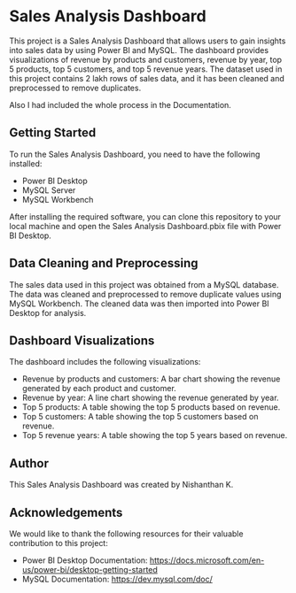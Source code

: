 # Sales Analysis Dashboard

This project is a Sales Analysis Dashboard that allows users to gain insights into sales data by using Power BI and MySQL. The dashboard provides visualizations of revenue by products and customers, revenue by year, top 5 products, top 5 customers, and top 5 revenue years. The dataset used in this project contains 2 lakh rows of sales data, and it has been cleaned and preprocessed to remove duplicates.

Also I had included the whole process in the Documentation.

## Getting Started

To run the Sales Analysis Dashboard, you need to have the following installed:

- Power BI Desktop
- MySQL Server
- MySQL Workbench

After installing the required software, you can clone this repository to your local machine and open the Sales Analysis Dashboard.pbix file with Power BI Desktop.

## Data Cleaning and Preprocessing

The sales data used in this project was obtained from a MySQL database. The data was cleaned and preprocessed to remove duplicate values using MySQL Workbench. The cleaned data was then imported into Power BI Desktop for analysis.

## Dashboard Visualizations

The dashboard includes the following visualizations:

- Revenue by products and customers: A bar chart showing the revenue generated by each product and customer.
- Revenue by year: A line chart showing the revenue generated by year.
- Top 5 products: A table showing the top 5 products based on revenue.
- Top 5 customers: A table showing the top 5 customers based on revenue.
- Top 5 revenue years: A table showing the top 5 years based on revenue.

## Author

This Sales Analysis Dashboard was created by Nishanthan K.

## Acknowledgements

We would like to thank the following resources for their valuable contribution to this project:

- Power BI Desktop Documentation: https://docs.microsoft.com/en-us/power-bi/desktop-getting-started
- MySQL Documentation: https://dev.mysql.com/doc/
